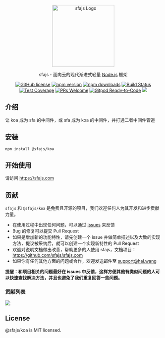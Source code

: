 <p align="center">
  <a href="https://sfajs.com/" target="blank"><img src="https://sfajs.com/images/logo.png" alt="sfajs Logo" width="200"/></a>
</p>

<p align="center">sfajs - 面向云的现代渐进式轻量 <a href="http://nodejs.org" target="_blank">Node.js</a> 框架</p>
<p align="center">
    <a href="https://github.com/sfajs/koa/blob/main/LICENSE" target="_blank"><img src="https://img.shields.io/badge/license-MIT-blue.svg" alt="GitHub license" /></a>
    <a href=""><img src="https://img.shields.io/npm/v/@sfajs/koa.svg" alt="npm version"></a>
    <a href=""><img src="https://badgen.net/npm/dt/@sfajs/koa" alt="npm downloads"></a>
    <a href="#"><img src="https://github.com/sfajs/koa/actions/workflows/test.yml/badge.svg?branch=2.x" alt="Build Status"></a>
    <a href="https://codecov.io/gh/sfajs/koa/branch/main"><img src="https://img.shields.io/codecov/c/github/sfajs/koa/main.svg" alt="Test Coverage"></a>
    <a href="https://github.com/sfajs/koa/pulls"><img src="https://img.shields.io/badge/PRs-welcome-brightgreen.svg" alt="PRs Welcome"></a>
    <a href="https://gitpod.io/#https://github.com/sfajs/koa"><img src="https://img.shields.io/badge/Gitpod-Ready--to--Code-blue?logo=gitpod" alt="Gitpod Ready-to-Code"></a>
    <a href="https://paypal.me/ihalwang" target="_blank"><img src="https://img.shields.io/badge/Donate-PayPal-ff3f59.svg"/></a>
</p>

## 介绍

让 koa 成为 sfa 的中间件，或 sfa 成为 koa 的中间件，并打通二者中间件管道

## 安装

```
npm install @sfajs/koa
```

## 开始使用

请访问 <https://sfajs.com>

## 贡献

`sfajs` 和 `@sfajs/koa` 是免费且开源的项目，我们欢迎任何人为其开发和进步贡献力量。

- 在使用过程中出现任何问题，可以通过 [issues](https://github.com/sfajs/koa/issues) 来反馈
- Bug 的修复可以提交 Pull Request
- 如果是增加新的功能特性，请先创建一个 issue 并做简单描述以及大致的实现方法，提议被采纳后，就可以创建一个实现新特性的 Pull Request
- 欢迎对说明文档做出改善，帮助更多的人使用 sfajs，文档项目：<https://github.com/sfajs/sfajs.com>
- 如果你有任何其他方面的问题或合作，欢迎发送邮件至 support@hal.wang

**提醒：和项目相关的问题最好在 issues 中反馈，这样方便其他有类似问题的人可以快速查找解决方法，并且也避免了我们重复回答一些问题。**

### 贡献列表

<a href="https://github.com/sfajs/koa/graphs/contributors">
  <img src="https://contrib.rocks/image?repo=sfajs/koa" />
</a>

## License

@sfajs/koa is MIT licensed.
